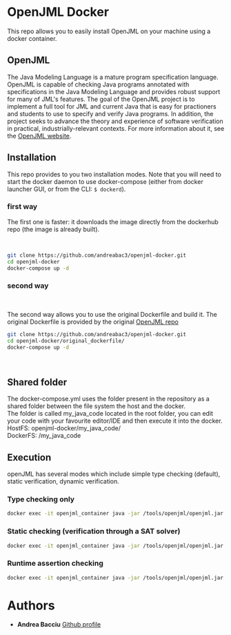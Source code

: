 # OpenJML Docker
This repo allows you to easily install OpenJML on your machine using a docker container.

## OpenJML

The Java Modeling Language is a mature program specification language.
OpenJML is capable of checking Java programs annotated with specifications in the Java Modeling Language and provides robust support for many of JML's features.
The goal of the OpenJML project is to implement a full tool for JML and current Java that is easy for practioners and students to use to specify and verify Java programs. In addition, the project seeks to advance the theory and experience of software verification in practical, industrially-relevant contexts.
For more information about it, see the [OpenJML website](https://www.openjml.org/).

## Installation

This repo provides to you two installation modes.
Note that you will need to start the docker daemon to use docker-compose (either from docker launcher GUI, or from the CLI: `$ dockerd`).

### first way
The first one is faster: it downloads the image directly from the dockerhub repo (the image is already built).

<br>

```sh
git clone https://github.com/andreabac3/openjml-docker.git
cd openjml-docker
docker-compose up -d

```
### second way
<br>

The second way allows you to use the original Dockerfile and build it.
The original Dockerfile is provided by the original [OpenJML repo](https://github.com/OpenJML/tryopenjml/blob/master/tools/Dockerfile) <br>
```sh
git clone https://github.com/andreabac3/openjml-docker.git
cd openjml-docker/original_dockerfile/
docker-compose up -d

```
<br>

## Shared folder

The docker-compose.yml uses the folder present in the repository as a shared folder between the file system the host and the docker. <br>
The folder is called my_java_code located in the root folder, you can edit your code with your favourite editor/IDE and then execute it into the docker. <br>
HostFS:  openjml-docker/my_java_code/ <br>
DockerFS: /my_java_code <br>

## Execution

openJML has several modes which include simple type checking (default), static verification, dynamic verification.

### Type checking only

```sh
docker exec -it openjml_container java -jar /tools/openjml/openjml.jar my_java_code/file.java
```

### Static checking (verification through a SAT solver) 
```sh
docker exec -it openjml_container java -jar /tools/openjml/openjml.jar -esc my_java_code/file.java
```
### Runtime assertion checking
```sh
docker exec -it openjml_container java -jar /tools/openjml/openjml.jar -rac my_java_code/file.java
```

# Authors

* **Andrea Bacciu**  [Github profile](https://github.com/andreabac3)
